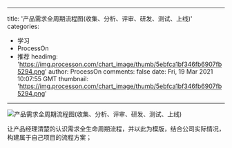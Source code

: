 
---
title: '产品需求全周期流程图(收集、分析、评审、研发、测试、上线)'
categories: 
 - 学习
 - ProcessOn
 - 推荐
headimg: 'https://img.processon.com/chart_image/thumb/5ebfca1bf346fb6907fb5294.png'
author: ProcessOn
comments: false
date: Fri, 19 Mar 2021 10:07:55 GMT
thumbnail: 'https://img.processon.com/chart_image/thumb/5ebfca1bf346fb6907fb5294.png'
---

<div>   
<img class="thumb" alt="产品需求全周期流程图(收集、分析、评审、研发、测试、上线)" src="https://img.processon.com/chart_image/thumb/5ebfca1bf346fb6907fb5294.png" referrerpolicy="no-referrer">
<p>让产品经理清楚的认识需求全生命周期流程，并以此为模版，结合公司实际情况，构建属于自己项目的流程方案；</p>  
</div>
            
